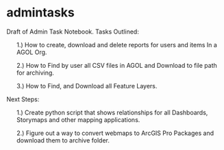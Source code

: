 # admintasks

Draft of Admin Task Notebook. 
Tasks Outlined: 
<ul> 1.) How to create, download and delete reports for users and items In a AGOL Org. </ul>
<ul> 2.) How to  Find by user all CSV files in AGOL and Download to file path for archiving. </ul>
<ul> 3.) How to Find, and Download all Feature Layers. </ul> 

Next Steps: 
<ul> 1.) Create python script that shows relationships for all Dashboards, Storymaps and other mapping applications. </ul> 
<ul> 2.) Figure out a way to convert webmaps to ArcGIS Pro Packages and download them to archive folder. </ul> 
